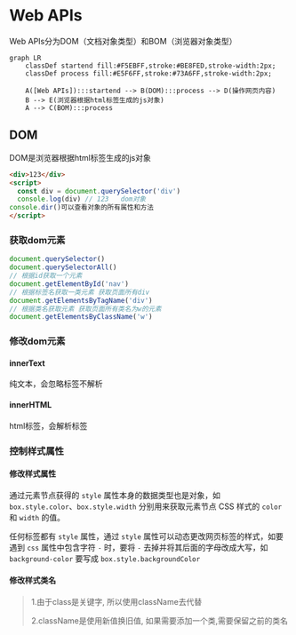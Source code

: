 # Web APIs

Web APIs分为DOM（文档对象类型）和BOM（浏览器对象类型）
```mermaid
graph LR
    classDef startend fill:#F5EBFF,stroke:#BE8FED,stroke-width:2px;
    classDef process fill:#E5F6FF,stroke:#73A6FF,stroke-width:2px;
    
    A([Web APIs]):::startend --> B(DOM):::process --> D(操作网页内容)
    B --> E(浏览器根据html标签生成的js对象)
    A --> C(BOM):::process
```

## DOM
DOM是浏览器根据html标签生成的js对象
```html
<div>123</div>
<script>
  const div = document.querySelector('div')
  console.log(div) // 123   dom对象
console.dir()可以查看对象的所有属性和方法
</script>
```

### 获取dom元素
```js
document.querySelector()
document.querySelectorAll()
// 根据id获取一个元素
document.getElementById('nav')
// 根据标签名获取一类元素 获取页面所有div
document.getElementsByTagName('div')
// 根据类名获取元素 获取页面所有类名为w的元素
document.getElementsByClassName('w')
```

### 修改dom元素
#### innerText
纯文本，会忽略标签不解析

#### innerHTML
html标签，会解析标签

### 控制样式属性
#### 修改样式属性
通过元素节点获得的 `style` 属性本身的数据类型也是对象，如 `box.style.color`、`box.style.width` 分别用来获取元素节点 CSS 样式的 `color` 和 `width` 的值。

任何标签都有 `style` 属性，通过 `style` 属性可以动态更改网页标签的样式，如要遇到 `css` 属性中包含字符 `-` 时，要将 `-` 去掉并将其后面的字母改成大写，如 `background-color` 要写成 `box.style.backgroundColor`

#### 修改样式类名

>1.由于class是关键字, 所以使用className去代替
>
>2.className是使用新值换旧值, 如果需要添加一个类,需要保留之前的类名


